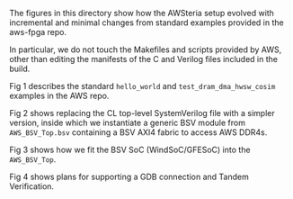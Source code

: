 The figures in this directory show how the AWSteria setup evolved with
incremental and minimal changes from standard examples provided in the
aws-fpga repo.

In particular, we do not touch the Makefiles and scripts provided by
AWS, other than editing the manifests of the C and Verilog files
included in the build.

Fig 1 describes the standard `hello_world` and
`test_dram_dma_hwsw_cosim` examples in the AWS repo.


Fig 2 shows replacing the CL top-level SystemVerilog file with a
simpler version, inside which we instantiate a generic BSV module from
`AWS_BSV_Top.bsv` containing a BSV AXI4 fabric to access AWS DDR4s.


Fig 3 shows how we fit the BSV SoC (WindSoC/GFESoC) into the `AWS_BSV_Top`.

Fig 4 shows plans for supporting a GDB connection and Tandem Verification.

